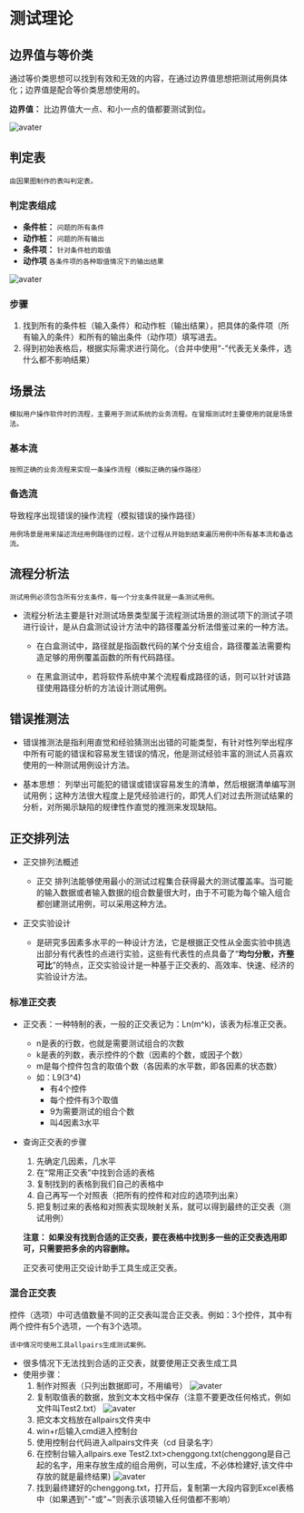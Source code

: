 # 测试理论

## 边界值与等价类

通过等价类思想可以找到有效和无效的内容，在通过边界值思想把测试用例具体化；边界值是配合等价类思想使用的。

**边界值：** 比边界值大一点、和小一点的值都要测试到位。

![avater](../../images/1584524667(2).png)

## 判定表

    由因果图制作的表叫判定表。

### 判定表组成

- **条件桩：** `问题的所有条件`
- **动作桩：** `问题的所有输出`
- **条件项：** `针对条件桩的取值`
- **动作项** `各条件项的各种取值情况下的输出结果`

![avater](../../images/1584524667(1).jpg)

### 步骤
1. 找到所有的条件桩（输入条件）和动作桩（输出结果），把具体的条件项（所有输入的条件）和所有的输出条件（动作项）填写进去。
2. 得到初始表格后，根据实际需求进行简化。（合并中使用“-”代表无关条件，选什么都不影响结果）

## 场景法

    模拟用户操作软件时的流程，主要用于测试系统的业务流程。在冒烟测试时主要使用的就是场景法。

### 基本流

    按照正确的业务流程来实现一条操作流程（模拟正确的操作路径）

### 备选流

导致程序出现错误的操作流程（模拟错误的操作路径）

`用例场景是用来描述流经用例路径的过程，这个过程从开始到结束遍历用例中所有基本流和备选流。`

## 流程分析法

    测试用例必须包含所有分支条件，每一个分支条件就是一条测试用例。

- 流程分析法主要是针对测试场景类型属于流程测试场景的测试项下的测试子项进行设计，是从白盒测试设计方法中的路径覆盖分析法借鉴过来的一种方法。

    - 在白盒测试中，路径就是指函数代码的某个分支组合，路径覆盖法需要构造足够的用例覆盖函数的所有代码路径。

    - 在黑盒测试中，若将软件系统中某个流程看成路径的话，则可以针对该路径使用路径分析的方法设计测试用例。

## 错误推测法

  - 错误推测法是指利用直觉和经验猜测出出错的可能类型，有针对性列举出程序中所有可能的错误和容易发生错误的情况，他是测试经验丰富的测试人员喜欢使用的一种测试用例设计方法。

  - 基本思想：
  列举出可能犯的错误或错误容易发生的清单，然后根据清单编写测试用例；这种方法很大程度上是凭经验进行的，即凭人们对过去所测试结果的分析，对所揭示缺陷的规律性作直觉的推测来发现缺陷。

  ## 正交排列法

  - 正交排列法概述
    - 正交 排列法能够使用最小的测试过程集合获得最大的测试覆盖率。当可能的输入数据或者输入数据的组合数量很大时，由于不可能为每个输入组合都创建测试用例，可以采用这种方法。

 - 正交实验设计
    - 是研究多因素多水平的一种设计方法，它是根据正交性从全面实验中挑选出部分有代表性的点进行实验，这些有代表性的点具备了“**均匀分散，齐整可比**”的特点，正交实验设计是一种基于正交表的、高效率、快速、经济的实验设计方法。
### 标准正交表

 - 正交表：一种特制的表，一般的正交表记为：Ln(m^k)，该表为标准正交表。
    - n是表的行数，也就是需要测试组合的次数
    - k是表的列数，表示控件的个数（因素的个数，或因子个数）
    - m是每个控件包含的取值个数（各因素的水平数，即各因素的状态数）
    - 如：L9(3^4)
        - 有4个控件
        - 每个控件有3个取值
        - 9为需要测试的组合个数
        - 叫4因素3水平

- 查询正交表的步骤
    1. 先确定几因素，几水平
    2. 在“常用正交表”中找到合适的表格
    3. 复制找到的表格到我们自己的表格中
    4. 自己再写一个对照表（把所有的控件和对应的选项列出来）
    5. 把复制过来的表格和对照表实现映射关系，就可以得到最终的正交表（测试用例）

    **注意： 如果没有找到合适的正交表，要在表格中找到多一些的正交表选用即可，只需要把多余的内容删除。**
    
    正交表可使用正交设计助手工具生成正交表。

### 混合正交表

控件（选项）中可选值数量不同的正交表叫混合正交表。例如：3个控件，其中有两个控件有5个选项，一个有3个选项。

    该中情况可使用工具allpairs生成测试案例。

- 很多情况下无法找到合适的正交表，就要使用正交表生成工具
- 使用步骤：
    1. 制作对照表（只列出数据即可，不用编号）
    ![avater](../../images/15845246673.png)
    2. 复制取值表的数据，放到文本文档中保存（注意不要更改任何格式，例如文件叫Test2.txt）
    ![avater](../../images/15846078044.jpg)
    3. 把文本文档放在allpairs文件夹中
    4. win+r后输入cmd进入控制台
    5. 使用控制台代码进入allpairs文件夹（cd 目录名字）
    6. 在控制台输入allpairs.exe Test2.txt>chenggong.txt(chenggong是自己起的名字，用来存放生成的组合用例，可以生成，不必体检建好,该文件中存放的就是最终结果)
    ![avater](../../images/15846079075.jpg)
    7. 找到最终建好的chenggong.txt，打开后，复制第一大段内容到Excel表格中（如果遇到"-"或"~"则表示该项输入任何值都不影响）